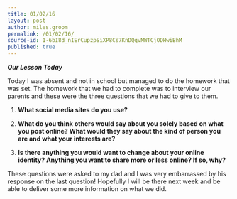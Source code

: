```yaml
---
title: 01/02/16
layout: post
author: miles.groom
permalink: /01/02/16/
source-id: 1-6bI8d_nIErCupzpSiXP8Cs7KnDQqvMWTCjODHwiBhM
published: true
---
```

**_Our Lesson Today_**

Today I was absent and not in school but managed to do the homework that was set. The homework that we had to complete was to interview our parents and these were the three questions that we had to give to them.

1. **What social media sites do you use?**

2. **What do you think others would say about you solely based on what you post online? What would they say about the kind of person you are and what your interests are?**

3. **Is there anything you would want to change about your online identity? Anything you want to share more or less online? If so, why?**

These questions were asked to my dad and I was very embarrassed by his response on the last question! Hopefully I will be there next week and be able to deliver some more information on what we did. 

